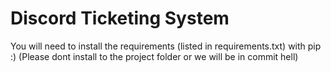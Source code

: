 # Discord Ticketing System

You will need to install the requirements (listed in requirements.txt) with pip :) (Please dont install to the project folder or we will be in commit hell)